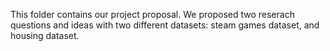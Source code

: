  This folder contains our project proposal. We proposed two reserach questions and ideas with two different datasets: steam games dataset, and housing dataset.
